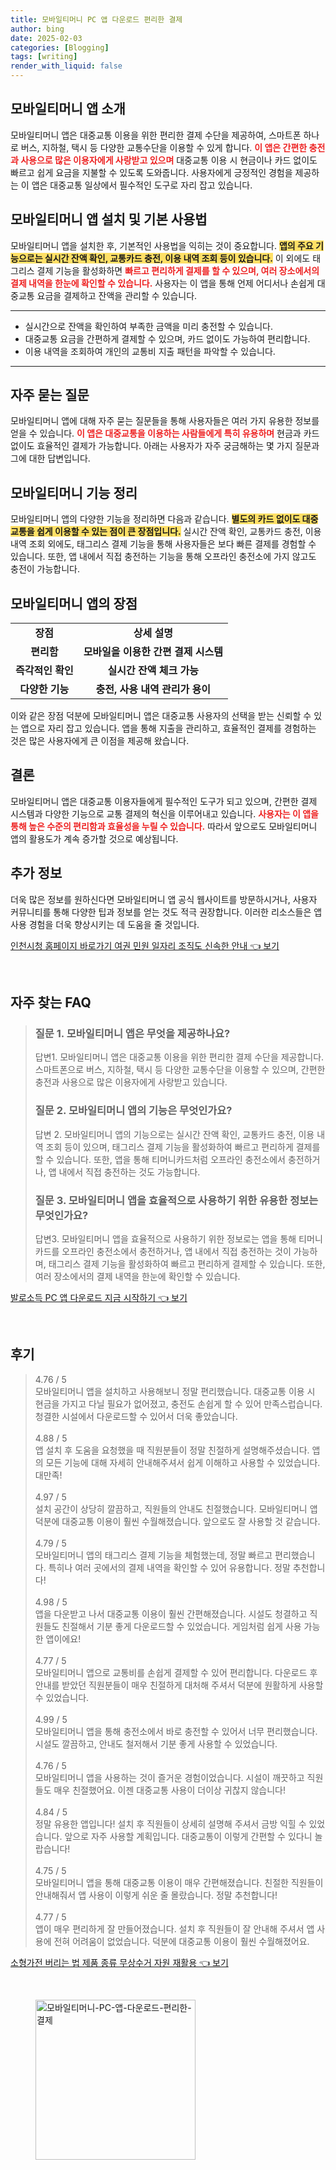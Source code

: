 ```yaml
---
title: 모바일티머니 PC 앱 다운로드 편리한 결제
author: bing
date: 2025-02-03
categories: [Blogging]
tags: [writing]
render_with_liquid: false
---
```



<h2 id='모바일티머니_app소개'>모바일티머니 앱 소개</h2>

<p>모바일티머니 앱은 대중교통 이용을 위한 편리한 결제 수단을 제공하여, 스마트폰 하나로 버스, 지하철, 택시 등 다양한 교통수단을 이용할 수 있게 합니다. <b><span style="color: #ee2323;">이 앱은 간편한 충전과 사용으로 많은 이용자에게 사랑받고 있으며</span></b> 대중교통 이용 시 현금이나 카드 없이도 빠르고 쉽게 요금을 지불할 수 있도록 도와줍니다. 사용자에게 긍정적인 경험을 제공하는 이 앱은 대중교통 일상에서 필수적인 도구로 자리 잡고 있습니다.</p>

<h2 id='모바일티머니_앱_설치_및_기본_사용법'>모바일티머니 앱 설치 및 기본 사용법</h2>

<p>모바일티머니 앱을 설치한 후, 기본적인 사용법을 익히는 것이 중요합니다. <b><span style="background-color: #ffe066;">앱의 주요 기능으로는 실시간 잔액 확인, 교통카드 충전, 이용 내역 조회 등이 있습니다.</span></b> 이 외에도 태그리스 결제 기능을 활성화하면 <b><span style="color: #ee2323;">빠르고 편리하게 결제를 할 수 있으며, 여러 장소에서의 결제 내역을 한눈에 확인할 수 있습니다.</span></b> 사용자는 이 앱을 통해 언제 어디서나 손쉽게 대중교통 요금을 결제하고 잔액을 관리할 수 있습니다.</p>

<hr />

<ul>
    <li>실시간으로 잔액을 확인하여 부족한 금액을 미리 충전할 수 있습니다.</li>
    <li>대중교통 요금을 간편하게 결제할 수 있으며, 카드 없이도 가능하여 편리합니다.</li>
    <li>이용 내역을 조회하여 개인의 교통비 지출 패턴을 파악할 수 있습니다.</li>
</ul>

<hr />

<h2 id='자주_묻는_질문'>자주 묻는 질문</h2>

<p>모바일티머니 앱에 대해 자주 묻는 질문들을 통해 사용자들은 여러 가지 유용한 정보를 얻을 수 있습니다. <b><span style="color: #ee2323;">이 앱은 대중교통을 이용하는 사람들에게 특히 유용하며</span></b> 현금과 카드 없이도 효율적인 결제가 가능합니다. 아래는 사용자가 자주 궁금해하는 몇 가지 질문과 그에 대한 답변입니다.</p>

<h2 id='모바일티머니_기능_정리'>모바일티머니 기능 정리</h2>

<p>모바일티머니 앱의 다양한 기능을 정리하면 다음과 같습니다. <b><span style="background-color: #ffe066;">별도의 카드 없이도 대중교통을 쉽게 이용할 수 있는 점이 큰 장점입니다.</span></b> 실시간 잔액 확인, 교통카드 충전, 이용 내역 조회 외에도, 태그리스 결제 기능을 통해 사용자들은 보다 빠른 결제를 경험할 수 있습니다. 또한, 앱 내에서 직접 충전하는 기능을 통해 오프라인 충전소에 가지 않고도 충전이 가능합니다.</p>

<h2 id='모바일티머니_앱의_장점'>모바일티머니 앱의 장점</h2>

<table>
    <tr>
        <td style="text-align: center; height: 17px;"><b>장점</b></td>
        <td style="text-align: center; height: 17px;"><b>상세 설명</b></td>
    </tr>
    <tr>
        <td style="text-align: center; height: 17px;"><b>편리함</b></td>
        <td style="text-align: center; height: 17px;"><b>모바일을 이용한 간편 결제 시스템</b></td>
    </tr>
    <tr>
        <td style="text-align: center; height: 17px;"><b>즉각적인 확인</b></td>
        <td style="text-align: center; height: 17px;"><b>실시간 잔액 체크 가능</b></td>
    </tr>
    <tr>
        <td style="text-align: center; height: 17px;"><b>다양한 기능</b></td>
        <td style="text-align: center; height: 17px;"><b>충전, 사용 내역 관리가 용이</b></td>
    </tr>
</table>

<p>이와 같은 장점 덕분에 모바일티머니 앱은 대중교통 사용자의 선택을 받는 신뢰할 수 있는 앱으로 자리 잡고 있습니다. 앱을 통해 지출을 관리하고, 효율적인 결제를 경험하는 것은 많은 사용자에게 큰 이점을 제공해 왔습니다.</p>

<h2 id='결론'>결론</h2>

<p>모바일티머니 앱은 대중교통 이용자들에게 필수적인 도구가 되고 있으며, 간편한 결제 시스템과 다양한 기능으로 교통 결제의 혁신을 이루어내고 있습니다. <b><span style="color: #ee2323;">사용자는 이 앱을 통해 높은 수준의 편리함과 효율성을 누릴 수 있습니다.</span></b> 따라서 앞으로도 모바일티머니 앱의 활용도가 계속 증가할 것으로 예상됩니다.</p>

<h2 id='추가_정보'>추가 정보</h2>

<p>더욱 많은 정보를 원하신다면 모바일티머니 앱 공식 웹사이트를 방문하시거나, 사용자 커뮤니티를 통해 다양한 팁과 정보를 얻는 것도 적극 권장합니다. 이러한 리소스들은 앱 사용 경험을 더욱 향상시키는 데 도움을 줄 것입니다.</p>


<p><a class="click-button" title="인천시청 홈페이지 바로가기 여권 민원 일자리 조직도 신속한 안내" href="https://purplelist.github.io/posts/%EC%9D%B8%EC%B2%9C%EC%8B%9C%EC%B2%AD-%ED%99%88%ED%8E%98%EC%9D%B4%EC%A7%80-%EB%B0%94%EB%A1%9C%EA%B0%80%EA%B8%B0-%EC%97%AC%EA%B6%8C-%EB%AF%BC%EC%9B%90-%EC%9D%BC%EC%9E%90%EB%A6%AC-%EC%A1%B0%EC%A7%81%EB%8F%84-%EC%8B%A0%EC%86%8D%ED%95%9C-%EC%95%88%EB%82%B4/" rel="dofollow">인천시청 홈페이지 바로가기 여권 민원 일자리 조직도 신속한 안내 👈 보기</a></p><br>
<h2 id='자주_찾는_FAQ'>자주 찾는 FAQ</h2>
<div itemscope="" itemtype="https://schema.org/FAQPage"> 
<blockquote> 
<div itemscope="" itemprop="mainEntity" itemtype="https://schema.org/Question"> 
<h3 itemprop="name">질문 1. 모바일티머니 앱은 무엇을 제공하나요?</h3> 
<div itemscope="" itemprop="acceptedAnswer" itemtype="https://schema.org/Answer"> 
<span itemprop="text"> 
<p>답변1. 모바일티머니 앱은 대중교통 이용을 위한 편리한 결제 수단을 제공합니다. 스마트폰으로 버스, 지하철, 택시 등 다양한 교통수단을 이용할 수 있으며, 간편한 충전과 사용으로 많은 이용자에게 사랑받고 있습니다.</p> 
</span> 
</div> 
</div> 
<div itemscope="" itemprop="mainEntity" itemtype="https://schema.org/Question"> 
<h3 itemprop="name">질문 2. 모바일티머니 앱의 기능은 무엇인가요?</h3> 
<div itemscope="" itemprop="acceptedAnswer" itemtype="https://schema.org/Answer"> 
<span itemprop="text"> 
<p>답변 2. 모바일티머니 앱의 기능으로는 실시간 잔액 확인, 교통카드 충전, 이용 내역 조회 등이 있으며, 태그리스 결제 기능을 활성화하여 빠르고 편리하게 결제를 할 수 있습니다. 또한, 앱을 통해 티머니카드처럼 오프라인 충전소에서 충전하거나, 앱 내에서 직접 충전하는 것도 가능합니다.</p> 
</span> 
</div> 
</div> 
<div itemscope="" itemprop="mainEntity" itemtype="https://schema.org/Question"> 
<h3 itemprop="name">질문 3. 모바일티머니 앱을 효율적으로 사용하기 위한 유용한 정보는 무엇인가요?</h3> 
<div itemscope="" itemprop="acceptedAnswer" itemtype="https://schema.org/Answer"> 
<span itemprop="text"> 
<p>답변3. 모바일티머니 앱을 효율적으로 사용하기 위한 정보로는 앱을 통해 티머니카드를 오프라인 충전소에서 충전하거나, 앱 내에서 직접 충전하는 것이 가능하며, 태그리스 결제 기능을 활성화하여 빠르고 편리하게 결제할 수 있습니다. 또한, 여러 장소에서의 결제 내역을 한눈에 확인할 수 있습니다.</p> 
</span> 
</div> 
</div> 
</blockquote> 
</div>
<p><a class="click-button" title="발로소득 PC 앱 다운로드 지금 시작하기" href="https://purplelist.github.io/posts/%EB%B0%9C%EB%A1%9C%EC%86%8C%EB%93%9D-PC-%EC%95%B1-%EB%8B%A4%EC%9A%B4%EB%A1%9C%EB%93%9C-%EC%A7%80%EA%B8%88-%EC%8B%9C%EC%9E%91%ED%95%98%EA%B8%B0/" rel="dofollow">발로소득 PC 앱 다운로드 지금 시작하기 👈 보기</a></p><br>
<h2 id='후기'>후기</h2>
<div itemscope itemtype="https://schema.org/Product">
  <blockquote>
  <div itemprop="review" itemscope itemtype="https://schema.org/Review">
      <div itemprop="reviewRating" itemscope itemtype="https://schema.org/Rating"> <span itemprop="ratingValue">4.76</span> / <span itemprop="bestRating">5</span> </div>
      <span itemprop="reviewBody">모바일티머니 앱을 설치하고 사용해보니 정말 편리했습니다. 대중교통 이용 시 현금을 가지고 다닐 필요가 없어졌고, 충전도 손쉽게 할 수 있어 만족스럽습니다. 청결한 시설에서 다운로드할 수 있어서 더욱 좋았습니다.</span>
  </div>
  <br>
  <div itemprop="review" itemscope itemtype="https://schema.org/Review">
      <div itemprop="reviewRating" itemscope itemtype="https://schema.org/Rating"> <span itemprop="ratingValue">4.88</span> / <span itemprop="bestRating">5</span> </div>
      <span itemprop="reviewBody">앱 설치 후 도움을 요청했을 때 직원분들이 정말 친절하게 설명해주셨습니다. 앱의 모든 기능에 대해 자세히 안내해주셔서 쉽게 이해하고 사용할 수 있었습니다. 대만족!</span>
  </div>
  <br>
  <div itemprop="review" itemscope itemtype="https://schema.org/Review">
      <div itemprop="reviewRating" itemscope itemtype="https://schema.org/Rating"> <span itemprop="ratingValue">4.97</span> / <span itemprop="bestRating">5</span> </div>
      <span itemprop="reviewBody">설치 공간이 상당히 깔끔하고, 직원들의 안내도 친절했습니다. 모바일티머니 앱 덕분에 대중교통 이용이 훨씬 수월해졌습니다. 앞으로도 잘 사용할 것 같습니다.</span>
  </div>
  <br>
  <div itemprop="review" itemscope itemtype="https://schema.org/Review">
      <div itemprop="reviewRating" itemscope itemtype="https://schema.org/Rating"> <span itemprop="ratingValue">4.79</span> / <span itemprop="bestRating">5</span> </div>
      <span itemprop="reviewBody">모바일티머니 앱의 태그리스 결제 기능을 체험했는데, 정말 빠르고 편리했습니다. 특히나 여러 곳에서의 결제 내역을 확인할 수 있어 유용합니다. 정말 추천합니다!</span>
  </div>
  <br>
  <div itemprop="review" itemscope itemtype="https://schema.org/Review">
      <div itemprop="reviewRating" itemscope itemtype="https://schema.org/Rating"> <span itemprop="ratingValue">4.98</span> / <span itemprop="bestRating">5</span> </div>
      <span itemprop="reviewBody">앱을 다운받고 나서 대중교통 이용이 훨씬 간편해졌습니다. 시설도 청결하고 직원들도 친절해서 기분 좋게 다운로드할 수 있었습니다. 게임처럼 쉽게 사용 가능한 앱이에요!</span>
  </div>
  <br>
  <div itemprop="review" itemscope itemtype="https://schema.org/Review">
      <div itemprop="reviewRating" itemscope itemtype="https://schema.org/Rating"> <span itemprop="ratingValue">4.77</span> / <span itemprop="bestRating">5</span> </div>
      <span itemprop="reviewBody">모바일티머니 앱으로 교통비를 손쉽게 결제할 수 있어 편리합니다. 다운로드 후 안내를 받았던 직원분들이 매우 친절하게 대처해 주셔서 덕분에 원활하게 사용할 수 있었습니다.</span>
  </div>
  <br>
  <div itemprop="review" itemscope itemtype="https://schema.org/Review">
      <div itemprop="reviewRating" itemscope itemtype="https://schema.org/Rating"> <span itemprop="ratingValue">4.99</span> / <span itemprop="bestRating">5</span> </div>
      <span itemprop="reviewBody">모바일티머니 앱을 통해 충전소에서 바로 충전할 수 있어서 너무 편리했습니다. 시설도 깔끔하고, 안내도 철저해서 기분 좋게 사용할 수 있었습니다.</span>
  </div>
  <br>
  <div itemprop="review" itemscope itemtype="https://schema.org/Review">
      <div itemprop="reviewRating" itemscope itemtype="https://schema.org/Rating"> <span itemprop="ratingValue">4.76</span> / <span itemprop="bestRating">5</span> </div>
      <span itemprop="reviewBody">모바일티머니 앱을 사용하는 것이 즐거운 경험이었습니다. 시설이 깨끗하고 직원들도 매우 친절했어요. 이젠 대중교통 사용이 더이상 귀찮지 않습니다!</span>
  </div>
  <br>
  <div itemprop="review" itemscope itemtype="https://schema.org/Review">
      <div itemprop="reviewRating" itemscope itemtype="https://schema.org/Rating"> <span itemprop="ratingValue">4.84</span> / <span itemprop="bestRating">5</span> </div>
      <span itemprop="reviewBody">정말 유용한 앱입니다! 설치 후 직원들이 상세히 설명해 주셔서 금방 익힐 수 있었습니다. 앞으로 자주 사용할 계획입니다. 대중교통이 이렇게 간편할 수 있다니 놀랍습니다!</span>
  </div>
  <br>
  <div itemprop="review" itemscope itemtype="https://schema.org/Review">
      <div itemprop="reviewRating" itemscope itemtype="https://schema.org/Rating"> <span itemprop="ratingValue">4.75</span> / <span itemprop="bestRating">5</span> </div>
      <span itemprop="reviewBody">모바일티머니 앱을 통해 대중교통 이용이 매우 간편해졌습니다. 친절한 직원들이 안내해줘서 앱 사용이 이렇게 쉬운 줄 몰랐습니다. 정말 추천합니다!</span>
  </div>
  <br>
  <div itemprop="review" itemscope itemtype="https://schema.org/Review">
      <div itemprop="reviewRating" itemscope itemtype="https://schema.org/Rating"> <span itemprop="ratingValue">4.77</span> / <span itemprop="bestRating">5</span> </div>
      <span itemprop="reviewBody">앱이 매우 편리하게 잘 만들어졌습니다. 설치 후 직원들이 잘 안내해 주셔서 앱 사용에 전혀 어려움이 없었습니다. 덕분에 대중교통 이용이 훨씬 수월해졌어요.</span>
  </div>
  </blockquote>
</div>
<p><a class="click-button" title="소형가전 버리는 법 제품 종류 무상수거 자원 재활용" href="https://purplelist.github.io/posts/%EC%86%8C%ED%98%95%EA%B0%80%EC%A0%84-%EB%B2%84%EB%A6%AC%EB%8A%94-%EB%B2%95-%EC%A0%9C%ED%92%88-%EC%A2%85%EB%A5%98-%EB%AC%B4%EC%83%81%EC%88%98%EA%B1%B0-%EC%9E%90%EC%9B%90-%EC%9E%AC%ED%99%9C%EC%9A%A9/" rel="dofollow">소형가전 버리는 법 제품 종류 무상수거 자원 재활용 👈 보기</a></p><br>
<figure class="image"><img src="https://purplelist.github.io/assets/img/thumbnail/모바일티머니-PC-앱-다운로드-편리한-결제.webp" alt="모바일티머니-PC-앱-다운로드-편리한-결제" width="256" height="256"></figure>